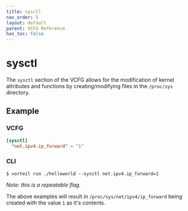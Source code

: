 ```yaml
---
title: sysctl
nav_order: 5
layout: default
parent: VCFG Reference
has_toc: false
---
```


# sysctl

The `sysctl` section of the VCFG allows for the modification of kernel attributes and functions by creating/modifying files in the `/proc/sys` directory.

## Example

### VCFG

```toml
[sysctl]
  "net.ipv4.ip_forward" = "1"
```

### CLI

```
$ vorteil run ./helloworld --sysctl net.ipv4.ip_forward=1
```

*Note: this is a repeatable flag.*

The above examples will result in `/proc/sys/net/ipv4/ip_forward` being created with the value `1` as it's contents.